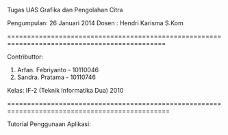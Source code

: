 Tugas UAS Grafika dan Pengolahan Citra

Pengumpulan: 26 Januari 2014
Dosen : Hendri Karisma S.Kom

==============================================================================================

Contributtor:

1. Arfan. Febriyanto  - 10110046
2. Sandra. Pratama    - 10110746

Kelas:
IF-2 (Teknik Informatika Dua)
2010

===============================================================================================

Tutorial Penggunaan Aplikasi:

